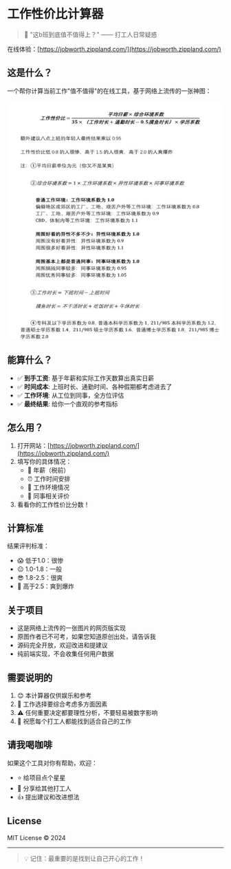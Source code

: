 # 工作性价比计算器

> 🤔 "这b班到底值不值得上？" —— 打工人日常疑惑

在线体验：[https://jobworth.zippland.com/](https://jobworth.zippland.com/)

## 这是什么？

一个帮你计算当前工作"值不值得"的在线工具，基于网络上流传的一张神图：

![工作性价比计算公式](./public/formula.png)

## 能算什么？

- ✅ **到手工资**: 基于年薪和实际工作天数算出真实日薪
- ✅ **时间成本**: 上班时长、通勤时间、各种假期都考虑进去了
- ✅ **工作环境**: 从工位到同事，全方位评估
- ✅ **最终结果**: 给你一个直观的参考指标

## 怎么用？

1. 打开网站：[https://jobworth.zippland.com/](https://jobworth.zippland.com/)
2. 填写你的具体情况：
   - 📝 年薪（税前）
   - ⏰ 工作时间安排
   - 🏢 工作环境情况
   - 👥 同事相关评价
3. 看看你的工作性价比分数！

## 计算标准

结果评判标准：
- 😱 低于1.0：很惨
- 😐 1.0-1.8：一般
- 😎 1.8-2.5：很爽
- 🤩 高于2.5：爽到爆炸

## 关于项目

- 这是网络上流传的一张图片的网页版实现
- 原图作者已不可考，如果您知道原创出处，请告诉我
- 源码完全开放，欢迎改进和提建议
- 纯前端实现，不会收集任何用户数据

## 需要说明的

1. 😊 本计算器仅供娱乐和参考
2. 🎯 工作选择要综合考虑多方面因素
3. ⚠️ 任何重要决定都要理性分析，不要轻易被数字影响
4. 💝 祝愿每个打工人都能找到适合自己的工作

## 请我喝咖啡

如果这个工具对你有帮助，欢迎：
- ⭐ 给项目点个星星
- 🔄 分享给其他打工人
- 👍 提出建议和改进想法

## License

MIT License © 2024

---

> 💡 记住：最重要的是找到让自己开心的工作！